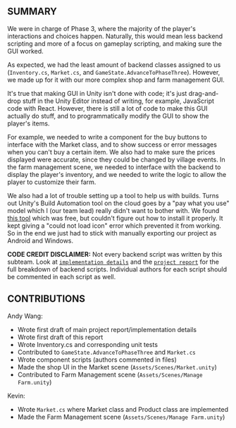 ## SUMMARY
We were in charge of Phase 3, where the majority of the player's interactions and choices happen. Naturally, this would mean less backend scripting and more of a focus on gameplay scripting, and making sure the GUI worked.

As expected, we had the least amount of backend classes assigned to us (`Inventory.cs`, `Market.cs`, and `GameState.AdvanceToPhaseThree`). However, we made up for it with our more complex shop and farm management GUI.

It's true that making GUI in Unity isn't done with code; it's just drag-and-drop stuff in the Unity Editor instead of writing, for example, JavaScript code with React. However, there is still a lot of code to make this GUI actually do stuff, and to programmatically modify the GUI to show the player's items.

For example, we needed to write a component for the buy buttons to interface with the Market class, and to show success or error messages when you can't buy a certain item. We also had to make sure the prices displayed were accurate, since they could be changed by village events. In the farm management scene, we needed to interface with the backend to display the player's inventory, and we needed to write the logic to allow the player to customize their farm.

We also had a lot of trouble setting up a tool to help us with builds. Turns out Unity's Build Automation tool on the cloud goes by a "pay what you use" model
which I (our team lead) really didn't want to bother with. We found [this tool](https://github.com/superunitybuild/buildtool) which was free, but couldn't figure out how to install it properly. It kept giving a "could not load icon" error which prevented it from working. So in the end we just had to stick with manually exporting our project as Android and Windows.

**CODE CREDIT DISCLAIMER:**
Not every backend script was written by this subteam. Look at [`implementation details`](implementation%20details.md) and the [`project report`](project%20report.md) for the full breakdown of backend scripts. Individual authors for each script should be commented in each script as well.

## CONTRIBUTIONS
Andy Wang:
- Wrote first draft of main project report/implementation details
- Wrote first draft of this report
- Wrote Inventory.cs and corresponding unit tests
- Contributed to `GameState.AdvanceToPhaseThree` and `Market.cs`
- Wrote component scripts (authors commented in files)
- Made the shop UI in the Market scene (`Assets/Scenes/Market.unity`)
- Contributed to Farm Management scene (`Assets/Scenes/Manage Farm.unity`)

Kevin:
- Wrote `Market.cs` where Market class and Product class are implemented
- Made the Farm Management scene (`Assets/Scenes/Manage Farm.unity`)